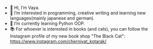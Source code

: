 - 👋 Hi, I’m Vaya.
- 👀 I’m interested in programming, creative writing and learning new languages(mainly japanese and german).
- 🌱 I’m currently learning Python OOP.
- :books: For whoever is interested in books (and cats), you can follow the Instagram profile of my new book shop "The Black Cat": https://www.instagram.com/cherniyat_kotarak/

<!---
aqcchi/aqcchi is a ✨ special ✨ repository because its `README.md` (this file) appears on your GitHub profile.
You can click the Preview link to take a look at your changes.
--->
